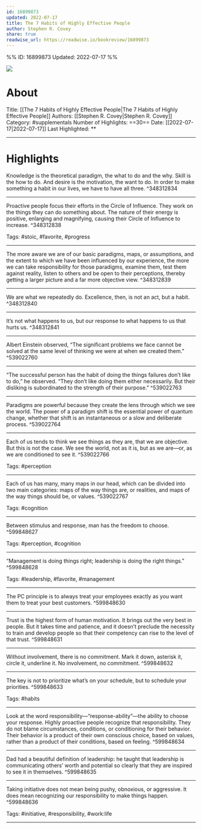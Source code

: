 ```yaml
---
id: 16899873
updated: 2022-07-17
title: The 7 Habits of Highly Effective People
author: Stephen R. Covey
share: true
readwise_url: https://readwise.io/bookreview/16899873
---
```


%%
ID: 16899873
Updated: 2022-07-17
%%

![]( https://images-na.ssl-images-amazon.com/images/I/51k9u6rMI2L._SL500_.jpg)

# About
Title: [[The 7 Habits of Highly Effective People|The 7 Habits of Highly Effective People]]
Authors: [[Stephen R. Covey|Stephen R. Covey]]
Category: #supplementals
Number of Highlights: ==30==
Date: [[2022-07-17|2022-07-17]]
Last Highlighted: **

---

# Highlights

Knowledge is the theoretical paradigm, the what to do and the why. Skill is the how to do. And desire is the motivation, the want to do. In order to make something a habit in our lives, we have to have all three. ^348312834

---
Proactive people focus their efforts in the Circle of Influence. They work on the things they can do something about. The nature of their energy is positive, enlarging and magnifying, causing their Circle of Influence to increase. ^348312838

Tags: #stoic, #favorite, #progress

---
The more aware we are of our basic paradigms, maps, or assumptions, and the extent to which we have been influenced by our experience, the more we can take responsibility for those paradigms, examine them, test them against reality, listen to others and be open to their perceptions, thereby getting a larger picture and a far more objective view. ^348312839

---
We are what we repeatedly do. Excellence, then, is not an act, but a habit. ^348312840

---
It’s not what happens to us, but our response to what happens to us that hurts us. ^348312841

---
Albert Einstein observed, “The significant problems we face cannot be solved at the same level of thinking we were at when we created them.” ^539022760

---
“The successful person has the habit of doing the things failures don’t like to do,” he observed. “They don’t like doing them either necessarily. But their disliking is subordinated to the strength of their purpose.” ^539022763

---
Paradigms are powerful because they create the lens through which we see the world. The power of a paradigm shift is the essential power of quantum change, whether that shift is an instantaneous or a slow and deliberate process. ^539022764

---
Each of us tends to think we see things as they are, that we are objective. But this is not the case. We see the world, not as it is, but as we are—or, as we are conditioned to see it. ^539022766

Tags: #perception

---
Each of us has many, many maps in our head, which can be divided into two main categories: maps of the way things are, or realities, and maps of the way things should be, or values. ^539022767

Tags: #cognition

---
Between stimulus and response, man has the freedom to choose. ^599848627

Tags: #perception, #cognition

---
“Management is doing things right; leadership is doing the right things.” ^599848628

Tags: #leadership, #favorite, #management

---
The PC principle is to always treat your employees exactly as you want them to treat your best customers. ^599848630

---
Trust is the highest form of human motivation. It brings out the very best in people. But it takes time and patience, and it doesn’t preclude the necessity to train and develop people so that their competency can rise to the level of that trust. ^599848631

---
Without involvement, there is no commitment. Mark it down, asterisk it, circle it, underline it. No involvement, no commitment. ^599848632

---
The key is not to prioritize what’s on your schedule, but to schedule your priorities. ^599848633

Tags: #habits

---
Look at the word responsibility—“response-ability”—the ability to choose your response. Highly proactive people recognize that responsibility. They do not blame circumstances, conditions, or conditioning for their behavior. Their behavior is a product of their own conscious choice, based on values, rather than a product of their conditions, based on feeling. ^599848634

---
Dad had a beautiful definition of leadership: he taught that leadership is communicating others’ worth and potential so clearly that they are inspired to see it in themselves. ^599848635

---
Taking initiative does not mean being pushy, obnoxious, or aggressive. It does mean recognizing our responsibility to make things happen. ^599848636

Tags: #initiative, #responsibility, #work:life

---